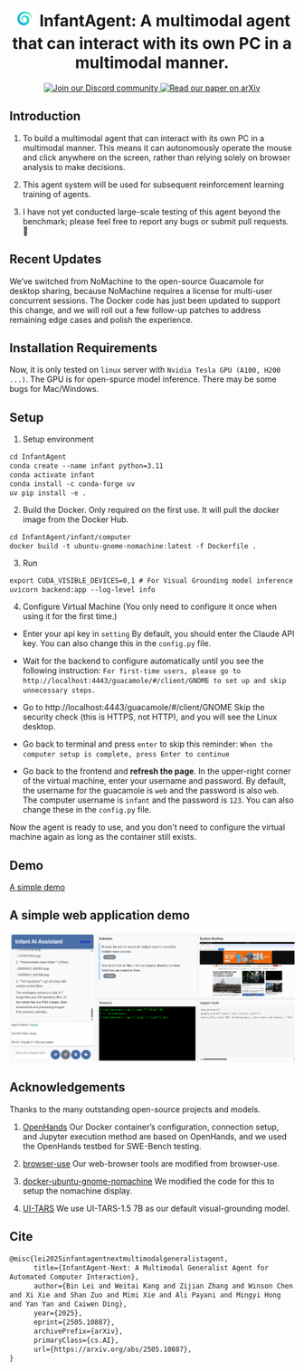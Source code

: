 <div align="center">
<h1 align="center">
  <sub>
    <img
      src="https://raw.githubusercontent.com/bin123apple/InfantAgent/main/asset/Logo.png"
      alt="InfantAgent Logo"
      width="40"
    />
  </sub>
  InfantAgent: A multimodal agent that can interact with its own PC in a multimodal manner.
</h1>


<a href="https://discord.gg/urxApEGcwV">
  <img 
    src="https://img.shields.io/badge/Discord-Join%20Us-purple?logo=discord&logoColor=white&style=for-the-badge"
    alt="Join our Discord community"
  />
</a>

<a href="https://arxiv.org/abs/2505.10887">
  <img 
    src="https://img.shields.io/badge/arXiv-2505.10887-%23B31B1B?logo=arxiv&logoColor=white&style=for-the-badge" 
    alt="Read our paper on arXiv" 
  />
</a>
</div>

## Introduction
1. To build a multimodal agent that can interact with its own PC in a multimodal manner. This means it can autonomously operate the mouse and click anywhere on the screen, rather than relying solely on browser analysis to make decisions.

2. This agent system will be used for subsequent reinforcement learning training of agents.

3. I have not yet conducted large-scale testing of this agent beyond the benchmark; please feel free to report any bugs or submit pull requests. :wave:

## Recent Updates

We’ve switched from NoMachine to the open-source Guacamole for desktop sharing, because NoMachine requires a license for multi-user concurrent sessions. The Docker code has just been updated to support this change, and we will roll out a few follow-up patches to address remaining edge cases and polish the experience.

## Installation Requirements

Now, it is only tested on `linux` server with `Nvidia Tesla GPU (A100, H200 ...)`. The GPU is for open-spurce model inference. There may be some bugs for Mac/Windows.

## Setup 

1. Setup environment
```
cd InfantAgent
conda create --name infant python=3.11
conda activate infant
conda install -c conda-forge uv
uv pip install -e .
```

2. Build the Docker. Only required on the first use. It will pull the docker image from the Docker Hub.
```
cd InfantAgent/infant/computer
docker build -t ubuntu-gnome-nomachine:latest -f Dockerfile .
```

3. Run
```
export CUDA_VISIBLE_DEVICES=0,1 # For Visual Grounding model inference
uvicorn backend:app --log-level info
```

4. Configure Virtual Machine (You only need to configure it once when using it for the first time.)

- Enter your api key in `setting`
By default, you should enter the Claude API key. You can also change this in the `config.py` file.

- Wait for the backend to configure automatically until you see the following instruction:
`For first-time users, please go to http://localhost:4443/guacamole/#/client/GNOME to set up and skip unnecessary steps.`

- Go to http://localhost:4443/guacamole/#/client/GNOME
Skip the security check (this is HTTPS, not HTTP), and you will see the Linux desktop.

- Go back to terminal and press `enter` to skip this reminder:
`When the computer setup is complete, press Enter to continue`

- Go back to the frontend and **refresh the page**.
In the upper-right corner of the virtual machine, enter your username and password. By default, the username for the guacamole is `web` and the password is also `web`. The computer username is `infant` and the password is `123`. You can also change these in the `config.py` file.

Now the agent is ready to use, and you don't need to configure the virtual machine again as long as the container still exists.

## Demo

[A simple demo](https://github.com/user-attachments/assets/6c127ecb-b55e-44c6-b696-65d63a1c377c)

## A simple web application demo

![A simple web application demo](https://github.com/bin123apple/InfantAgent/blob/main/asset/simple_web_application.png)


## Acknowledgements
Thanks to the many outstanding open-source projects and models.

1. [OpenHands](https://github.com/All-Hands-AI/OpenHands) Our Docker container’s configuration, connection setup, and Jupyter execution method are based on OpenHands, and we used the OpenHands testbed for SWE-Bench testing.

2. [browser-use](https://github.com/browser-use/browser-use) Our web-browser tools are modified from browser-use.

3. [docker-ubuntu-gnome-nomachine](https://github.com/ColorfulSS/docker-ubuntu-gnome-nomachine) We modified the code for this to setup the nomachine display.

4. [UI-TARS](https://github.com/bytedance/UI-TARS) We use UI-TARS-1.5 7B as our default visual-grounding model.


## Cite

```
@misc{lei2025infantagentnextmultimodalgeneralistagent,
      title={InfantAgent-Next: A Multimodal Generalist Agent for Automated Computer Interaction}, 
      author={Bin Lei and Weitai Kang and Zijian Zhang and Winson Chen and Xi Xie and Shan Zuo and Mimi Xie and Ali Payani and Mingyi Hong and Yan Yan and Caiwen Ding},
      year={2025},
      eprint={2505.10887},
      archivePrefix={arXiv},
      primaryClass={cs.AI},
      url={https://arxiv.org/abs/2505.10887}, 
}
```




